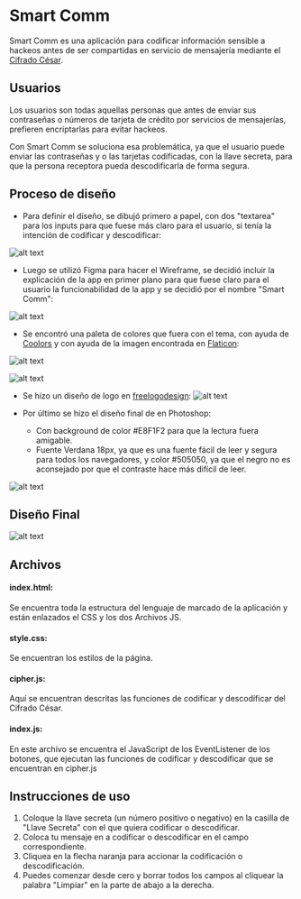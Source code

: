 # Smart Comm

Smart Comm es una aplicación para codificar información sensible a hackeos antes de ser compartidas en servicio de mensajería mediante el [Cifrado César](https://en.wikipedia.org/wiki/Caesar_cipher).


## Usuarios

Los usuarios son todas aquellas personas que antes de enviar sus contraseñas o números de tarjeta de crédito por servicios de mensajerías, prefieren encriptarlas para evitar hackeos.

Con Smart Comm se soluciona esa problemática, ya que el usuario puede enviar las contraseñas y o las tarjetas codificadas, con la llave secreta, para que la persona receptora pueda descodificarla de forma segura.

  
## Proceso de diseño
  
* Para definir el diseño, se dibujó primero a papel, con dos "textarea" para los inputs para que fuese más claro para el usuario, si tenía la intención de codificar y descodificar:

![alt text](https://i.ibb.co/bBwL0sB/12photo5046419464668686419.png  "Sketch")


* Luego se utilizó Figma para hacer el Wireframe, se decidió incluir la explicación de la app en primer plano para que fuese claro para el usuario la funcionabilidad de la app y se decidió por el nombre "Smart Comm":
  
![alt text](https://i.ibb.co/LxswNRs/Screen-Shot-2019-11-05-at-10-14-35-AM.png  "Wireframe")


* Se encontró una paleta de colores que fuera con el tema, con ayuda de [Coolors](https://coolors.co/) y con ayuda de la imagen encontrada en [Flaticon](https://www.flaticon.com/):

![alt text](https://i.ibb.co/QpvV56z/Screen-Shot-2019-11-05-at-10-23-06-AM.png  "Paleta de colores")

![alt text](https://i.ibb.co/2P0qGf7/2email-1.png  "imagen de mensaje")


* Se hizo un diseño de logo en [freelogodesign](https://www.freelogodesign.org/):
![alt text](https://i.ibb.co/vD9vMcC/2e547f5c-4985-4fda-9a68-b6bd414a905d-200x200.png  "imagen de mensaje")


* Por último se hizo el diseño final de en Photoshop:
	* Con background de color #E8F1F2 para que la lectura fuera amigable. 
	* Fuente Verdana 18px, ya que es una fuente fácil de leer y segura para todos los navegadores, y color #505050, ya que el negro no es aconsejado por que el contraste hace más difícil de leer. 

![alt text](https://i.ibb.co/V01qK0W/Smart-Comm.png  "imagen de mensaje")


## Diseño Final

![alt text](https://i.ibb.co/T18q20d/screencapture-file-Users-barbara-SCL012-Cipher-src-index-html-2019-11-05-13-35-41.png  "imagen de mensaje")

## Archivos

#### index.html: 
Se encuentra toda la estructura del lenguaje de marcado de la aplicación y están enlazados el CSS y los dos Archivos JS.
#### style.css: 
Se encuentran los estilos de la página. 
#### cipher.js: 
Aquí se encuentran descritas las funciones de codificar y descodificar del Cifrado César.
#### index.js:
En este archivo se encuentra el JavaScript de los EventListener de los botones, que ejecutan las funciones de codificar y descodificar que se encuentran en cipher.js

## Instrucciones de uso

 1. Coloque la llave secreta (un número positivo o negativo) en la casilla de "Llave Secreta" con el que quiera codificar o descodificar.  
 2. Coloca tu mensaje en a codificar o descodificar en el campo correspondiente. 
 3. Cliquea en la flecha naranja para accionar la codificación o descodificación. 
 4. Puedes comenzar desde cero y borrar todos los campos al cliquear la palabra "Limpiar" en la parte de abajo a la derecha.
